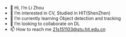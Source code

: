 - 👋 Hi, I’m Li Zhou
- 👀 I’m interested in CV, Studied in HIT(ShenZhen)
- 🌱 I’m currently learning Object detection and tracking
- 💞️ I’m looking to collaborate on DL
- 📫 How to reach me 21s151103@stu.hit.edu.cn

<!---
brown-cats/brown-cats is a ✨ special ✨ repository because its `README.md` (this file) appears on your GitHub profile.
You can click the Preview link to take a look at your changes.
--->

